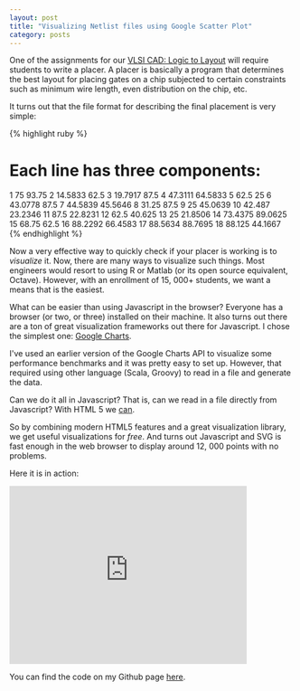 ```yaml
---
layout: post
title: "Visualizing Netlist files using Google Scatter Plot"
category: posts
---
```


One of the assignments for our [VLSI CAD: Logic to
Layout](https://class.coursera.org/vlsicad-001/class/index) will require
students to write a placer. A placer is basically a program that
determines the best layout for placing gates on a chip subjected to
certain constraints such as minimum wire length, even distribution on
the chip, etc.

It turns out that the file format for describing the final placement is
very simple:

{% highlight ruby %}
# Each line has three components: <gate id> <x-position> <y-position>
1 75 93.75
2 14.5833 62.5
3 19.7917 87.5
4 47.3111 64.5833
5 62.5 25
6 43.0778 87.5
7 44.5839 45.5646
8 31.25 87.5
9 25 45.0639
10 42.487 23.2346
11 87.5 22.8231
12 62.5 40.625
13 25 21.8506
14 73.4375 89.0625
15 68.75 62.5
16 88.2292 66.4583
17 88.5634 88.7695
18 88.125 44.1667
{% endhighlight %}

Now a very effective way to quickly check if your placer is working is
to _visualize_ it. Now, there are many ways to visualize such things.
Most engineers would resort to using R or Matlab (or its open source
equivalent, Octave). However, with an enrollment of 15, 000+ students,
we want a means that is the easiest.

What can be easier than using Javascript in the browser? Everyone has a
browser (or two, or three) installed on their machine. It also turns out
there are a ton of great visualization frameworks out there for
Javascript. I chose the simplest one: [Google
Charts](https://developers.google.com/chart/).

I've used an earlier version of the Google Charts API to visualize some
performance benchmarks and it was pretty easy to set up. However, that
required using other language (Scala, Groovy) to read in a file and
generate the data.

Can we do it all in Javascript? That is, can we read in a file directly
from Javascript? With HTML 5 we
[can](http://www.html5rocks.com/en/tutorials/file/dndfiles/).

So by combining modern HTML5 features and a great visualization library,
we get useful visualizations for _free_. And turns out Javascript and
SVG is fast enough in the web browser to display around 12, 000 points
with no problems.

Here it is in action:

<div class="media">
<iframe width="420" height="315"
src="http://www.youtube-nocookie.com/embed/aPEjCaRS-HE?rel=0"
frameborder="0" allowfullscreen></iframe>
</div>

You can find the code on my Github page
[here](https://github.com/vazexqi/CourseraVLSICAD/blob/704aee5070ef890362e1abd3d92356d591d3475d/NetlistVisualization/visualize.html).

